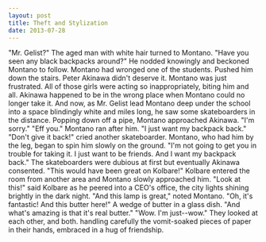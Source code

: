 ```yaml
---
layout: post
title: Theft and Stylization
date: 2013-07-28
---
```

"Mr. Gelist?"    The aged man with white hair turned to
      Montano.    "Have you seen any black backpacks around?"    He nodded knowingly and beckoned Montano to follow.    Montano had
      wronged one of the students. Pushed him down the stairs. Peter Akinawa didn't deserve it.
      Montano was just frustrated. All of those girls were acting so inappropriately, biting him and
      all. Akinawa happened to be in the wrong place when Montano could no longer take it. And now,
      as Mr. Gelist lead Montano deep under the school into a space blindingly white and miles long,
      he saw some skateboarders in the distance.    Popping down off a pipe,
      Montano approached Akinawa.    "I'm sorry."    "Eff
      you."    Montano ran after him.    "I just want my
      backpack back."    "Don't give it back!" cried another skateboarder.    Montano, who had him by the leg, began to spin him slowly on the ground. "I'm
      not going to get you in trouble for taking it. I just want to be friends. And I want my
      backpack back."    The skateboarders were dubious at first but eventually
      Akinawa consented.    "This would have been great on Kolbare!"    Kolbare entered the room from another area and Montano slowly approached
      him.    "Look at this!" said Kolbare as he peered into a CEO's office, the
      city lights shining brightly in the dark night.    "And this lamp is
      great," noted Montano.    "Oh, it's fantastic! And this butter here!" A
      wedge of butter in a glass dish.    "And what's amazing is that it's real
      butter."    "Wow. I'm just--wow."     They looked at
      each other, and both. handling carefully the vomit-soaked pieces of paper in their hands,
      embraced in a hug of friendship.